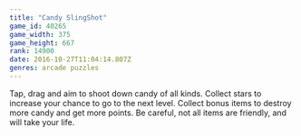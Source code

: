 ```yaml
---
title: "Candy SlingShot"
game_id: 40265
game_width: 375
game_height: 667
rank: 14900
date: 2016-10-27T11:04:14.807Z
genres: arcade puzzles
---
```

Tap, drag and aim to shoot down candy of all kinds. Collect stars to increase your chance to go to the next level. Collect bonus items to destroy more candy and get more points. Be careful, not all items are friendly, and will take your life.